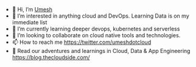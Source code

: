 - 👋 Hi, I’m [Umesh](https://www.linkedin.com/in/umeshdotcloud/)
- 👀 I’m interested in anything cloud and DevOps. Learning Data is on my immediate list
- 🌱 I’m currently learning deeper devops, kubernetes and serverless
- 💞️ I’m looking to collaborate on cloud native tools and technologies.
- 📫 How to reach me https://twitter.com/umeshdotcloud 
- 📖 Read our adventures and learnings in Cloud, Data & App Engineering https://blog.thecloudside.com/

<!---
umesh-cloudside/umesh-cloudside is a ✨ special ✨ repository because its `README.md` (this file) appears on your GitHub profile.
You can click the Preview link to take a look at your changes.
--->
